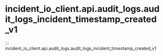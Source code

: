 # incident_io_client.api.audit_logs.audit_logs_incident_timestamp_created_v1

::: incident_io_client.api.audit_logs.audit_logs_incident_timestamp_created_v1